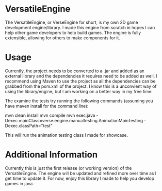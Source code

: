 # VersatileEngine
The VersatileEngine, or VerseEngine for short, is my own 2D game development engine/library. I made this engine from scratch in hopes I can help other game developers to help build games. The engine is fully extensible, allowing for others to make components for it.

# Usage
Currently, the project needs to be converted to a .jar and added as an external library and the dependencies it requires need to be added as well. I recommend using Maven to use the project as all the dependencies can be grabbed from the pom.xml of the project. I know this is a unconvient way of using the library/engine, but I am working on a better way in my free time.

The examine the tests try running the following commands (assuming you have maven install for the command line):

mvn clean install
mvn compile
mvn exec:java -Dexec.mainClass=verse.engine.manualtesting.AnimationMainTesting -Dexec.classPath="test"

This will run the animation testing class I made for showcase. 

# Additional Information
Currently this is just the first release (or working version) of the VersatileEngine. The engine will be updated and refined more over time as I get time to update it. For now, enjoy this library I made to help you develop games in java.
